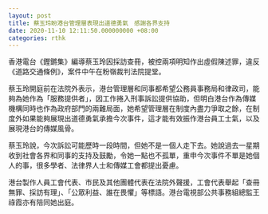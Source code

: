 ```yaml
---
layout: post
title: 蔡玉玲盼港台管理層表現出道德勇氣　感謝各界支持
date: 2020-11-10 12:11:50.000000000 +08:00
categories: rthk
---
```


香港電台《鏗鏘集》編導蔡玉玲因採訪查冊，被控兩項明知作出虛假陳述罪，違反《道路交通條例》，案件中午在粉嶺裁判法院提堂。

蔡玉玲開庭前在法院外表示，港台管理層和同事都希望公務員事務局和律政司，能夠為她作為「服務提供者」，因工作捲入刑事訴訟提供協助，但明白港台作為傳媒機構同時也作為政府部門的兩難局面，她希望管理層在制度內盡力爭取之餘，在制度外如果能夠展現出道德勇氣承擔今次事件，這才能有效振作港台員工士氣，以及展現港台的傳媒風骨。

蔡玉玲說，今次訴訟可能歷時一段時間，但她不是一個人走下去。她說過去一星期收到社會各界和同事的支持及鼓勵，令她一點也不孤單，重申今次事件不單是她個人的事，很多學者、法律界人士和傳媒工會都提出憂慮。

港台製作人員工會代表、市民及其他團體代表在法院外聲援，工會代表舉起「查冊無罪、採訪有理」、「公眾利益、誰在畏懼」等標語。港台電視部公共事務組總監王祿霞亦有陪同她出庭。
